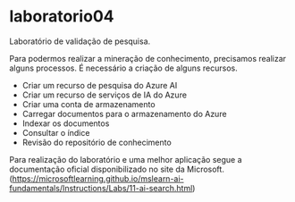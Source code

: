 # laboratorio04
Laboratório de validação de pesquisa. 
 
 Para podermos realizar a mineração de conhecimento, precisamos realizar alguns processos. É necessário a criação de alguns recursos. 

 - Criar um recurso de pesquisa do Azure AI
 - Criar um recurso de serviços de IA do Azure
 - Criar uma conta de armazenamento
 - Carregar documentos para o armazenamento do Azure
 - Indexar os documentos
 - Consultar o índice
 - Revisão do repositório de conhecimento

Para realização do laboratório e uma melhor aplicação segue a documentação oficial disponibilizado no site da Microsoft. 
(https://microsoftlearning.github.io/mslearn-ai-fundamentals/Instructions/Labs/11-ai-search.html)